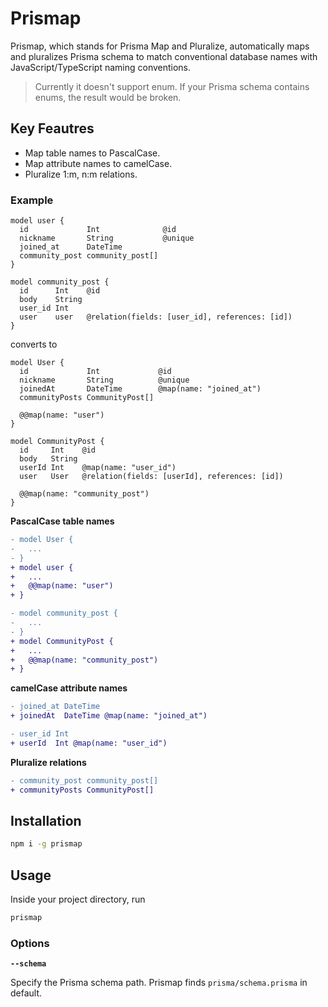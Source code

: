 # Prismap

Prismap, which stands for Prisma Map and Pluralize, automatically maps and pluralizes Prisma schema to match conventional database names with JavaScript/TypeScript naming conventions.

> Currently it doesn't support enum. If your Prisma schema contains enums, the result would be broken.

## Key Feautres

* Map table names to PascalCase.
* Map attribute names to camelCase.
* Pluralize 1:m, n:m relations.

### Example

```prisma
model user {
  id             Int              @id
  nickname       String           @unique
  joined_at      DateTime
  community_post community_post[]
}

model community_post {
  id      Int    @id
  body    String
  user_id Int
  user    user   @relation(fields: [user_id], references: [id])
}
```

converts to

```prisma
model User {
  id             Int             @id
  nickname       String          @unique
  joinedAt       DateTime        @map(name: "joined_at")
  communityPosts CommunityPost[]

  @@map(name: "user")
}

model CommunityPost {
  id     Int    @id
  body   String
  userId Int    @map(name: "user_id")
  user   User   @relation(fields: [userId], references: [id])

  @@map(name: "community_post")
}
```

**PascalCase table names**

```diff
- model User {
-   ...
- }
+ model user {
+   ...
+   @@map(name: "user")
+ }
```

```diff
- model community_post {
-   ...
- }
+ model CommunityPost {
+   ...
+   @@map(name: "community_post")
+ }
```

**camelCase attribute names**

```diff
- joined_at DateTime
+ joinedAt  DateTime @map(name: "joined_at")
```

```diff
- user_id Int
+ userId  Int @map(name: "user_id")
```

**Pluralize relations**

```diff
- community_post community_post[]
+ communityPosts CommunityPost[]
```

## Installation

```zsh
npm i -g prismap
```

## Usage

Inside your project directory, run

```zsh
prismap
```

### Options

**`--schema`**

Specify the Prisma schema path. Prismap finds `prisma/schema.prisma` in default.
